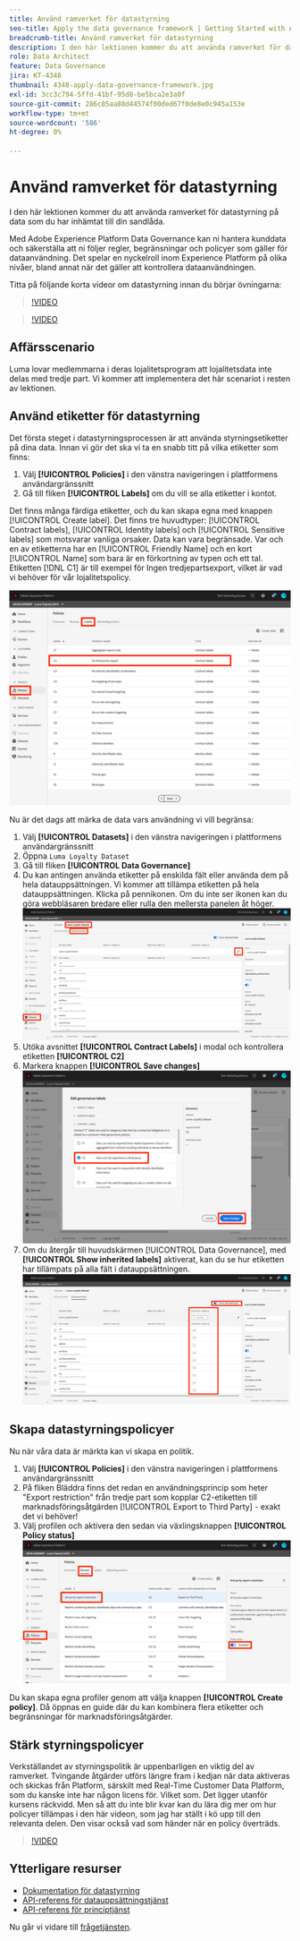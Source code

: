 ```yaml
---
title: Använd ramverket för datastyrning
seo-title: Apply the data governance framework | Getting Started with Adobe Experience Platform for Data Architects and Data Engineers
breadcrumb-title: Använd ramverket för datastyrning
description: I den här lektionen kommer du att använda ramverket för datastyrning på data som du har inhämtat till din sandlåda.
role: Data Architect
feature: Data Governance
jira: KT-4348
thumbnail: 4348-apply-data-governance-framework.jpg
exl-id: 3cc3c794-5ffd-41bf-95d8-be5bca2e3a0f
source-git-commit: 286c85aa88d44574f00ded67f0de8e0c945a153e
workflow-type: tm+mt
source-wordcount: '586'
ht-degree: 0%

---
```


# Använd ramverket för datastyrning

<!--15min-->

I den här lektionen kommer du att använda ramverket för datastyrning på data som du har inhämtat till din sandlåda.

Med Adobe Experience Platform Data Governance kan ni hantera kunddata och säkerställa att ni följer regler, begränsningar och policyer som gäller för dataanvändning. Det spelar en nyckelroll inom Experience Platform på olika nivåer, bland annat när det gäller att kontrollera dataanvändningen.

Titta på följande korta videor om datastyrning innan du börjar övningarna:
>[!VIDEO](https://video.tv.adobe.com/v/36653?learn=on&enablevpops)

>[!VIDEO](https://video.tv.adobe.com/v/29708?learn=on&enablevpops)

<!--
## Permissions required

In the [Configure Permissions](configure-permissions.md) lesson, you set up all the access controls required to complete this lesson, specifically:

* Permission items **[!UICONTROL Data Governance]** > **[!UICONTROL Manage Usage Labels]**, **[!UICONTROL Manage Data Usage Policies]** and **[!UICONTROL View Data Usage Policies]**
* Permission items **[!UICONTROL Data Management]** > **[!UICONTROL View Datasets]** and **[!UICONTROL Manage Datasets]**
* Permission item **[!UICONTROL Sandboxes]** > `Luma Tutorial`
* User-role access to the `Luma Tutorial Platform` Product Profile
-->

## Affärsscenario

Luma lovar medlemmarna i deras lojalitetsprogram att lojalitetsdata inte delas med tredje part. Vi kommer att implementera det här scenariot i resten av lektionen.

## Använd etiketter för datastyrning

Det första steget i datastyrningsprocessen är att använda styrningsetiketter på dina data. Innan vi gör det ska vi ta en snabb titt på vilka etiketter som finns:

1. Välj **[!UICONTROL Policies]** i den vänstra navigeringen i plattformens användargränssnitt
1. Gå till fliken **[!UICONTROL Labels]** om du vill se alla etiketter i kontot.

Det finns många färdiga etiketter, och du kan skapa egna med knappen [!UICONTROL Create label]. Det finns tre huvudtyper: [!UICONTROL Contract labels], [!UICONTROL Identity labels] och [!UICONTROL Sensitive labels] som motsvarar vanliga orsaker. Data kan vara begränsade. Var och en av etiketterna har en [!UICONTROL Friendly Name] och en kort [!UICONTROL Name] som bara är en förkortning av typen och ett tal. Etiketten [!DNL C1] är till exempel för Ingen tredjepartsexport, vilket är vad vi behöver för vår lojalitetspolicy.

![Etikett för datastyrning](assets/governance-policies.png)

Nu är det dags att märka de data vars användning vi vill begränsa:

1. Välj **[!UICONTROL Datasets]** i den vänstra navigeringen i plattformens användargränssnitt
1. Öppna `Luma Loyalty Dataset`
1. Gå till fliken **[!UICONTROL Data Governance]**
1. Du kan antingen använda etiketter på enskilda fält eller använda dem på hela datauppsättningen. Vi kommer att tillämpa etiketten på hela datauppsättningen. Klicka på pennikonen. Om du inte ser ikonen kan du göra webbläsaren bredare eller rulla den mellersta panelen åt höger.
   ![Datastyrning](assets/governance-dataset.png)
1. Utöka avsnittet **[!UICONTROL Contract Labels]** i modal och kontrollera etiketten **[!UICONTROL C2]**
1. Markera knappen **[!UICONTROL Save changes]**
   ![Datastyrning](assets/governance-applyLabel.png)
1. Om du återgår till huvudskärmen [!UICONTROL Data Governance], med **[!UICONTROL Show inherited labels]** aktiverat, kan du se hur etiketten har tillämpats på alla fält i datauppsättningen.
   ![Datastyrning](assets/governance-labelsAdded.png)


<!--adding extra, unnecessary fields from field groups makes it harder to see which fields really need labels-->
<!--Are there any best practices for applying governance labels-->

## Skapa datastyrningspolicyer

Nu när våra data är märkta kan vi skapa en politik.

1. Välj **[!UICONTROL Policies]** i den vänstra navigeringen i plattformens användargränssnitt
1. På fliken Bläddra finns det redan en användningsprincip som heter &quot;Export restriction&quot; från tredje part som kopplar C2-etiketten till marknadsföringsåtgärden [!UICONTROL Export to Third Party] - exakt det vi behöver!
1. Välj profilen och aktivera den sedan via växlingsknappen **[!UICONTROL Policy status]**
   ![Datastyrning](assets/governance-enablePolicy.png)

Du kan skapa egna profiler genom att välja knappen **[!UICONTROL Create policy]**. Då öppnas en guide där du kan kombinera flera etiketter och begränsningar för marknadsföringsåtgärder.

## Stärk styrningspolicyer

Verkställandet av styrningspolitik är uppenbarligen en viktig del av ramverket. Tvingande åtgärder utförs längre fram i kedjan när data aktiveras och skickas från Platform, särskilt med Real-Time Customer Data Platform, som du kanske inte har någon licens för. Vilket som. Det ligger utanför kursens räckvidd. Men så att du inte blir kvar kan du lära dig mer om hur policyer tillämpas i den här videon, som jag har ställt i kö upp till den relevanta delen. Den visar också vad som händer när en policy överträds.

>[!VIDEO](https://video.tv.adobe.com/v/33631/?t=151&quality=12&learn=on&enablevpops)


## Ytterligare resurser

* [Dokumentation för datastyrning](https://experienceleague.adobe.com/docs/experience-platform/data-governance/home.html)
* [API-referens för datauppsättningstjänst](https://www.adobe.io/experience-platform-apis/references/dataset-service/)
* [API-referens för principtjänst](https://www.adobe.io/experience-platform-apis/references/policy-service/)

Nu går vi vidare till [frågetjänsten](run-queries.md).
